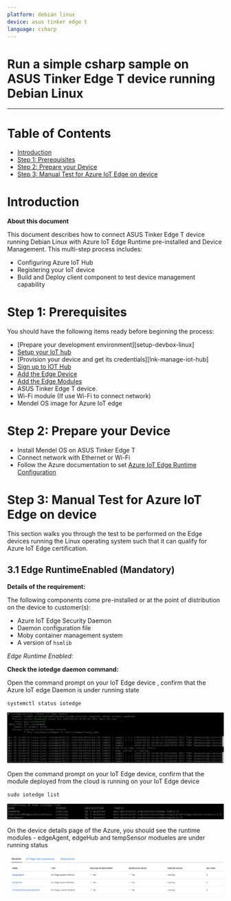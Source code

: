 ```yaml
---
platform: debian linux
device: asus tinker edge t
language: csharp
---
```


Run a simple csharp sample on ASUS Tinker Edge T device running Debian Linux
===
---

# Table of Contents

-   [Introduction](#Introduction)
-   [Step 1: Prerequisites](#Prerequisites)
-   [Step 2: Prepare your Device](#PrepareDevice)
-   [Step 3: Manual Test for Azure IoT Edge on device](#Manual)

<a name="Introduction"></a>
# Introduction

**About this document**

This document describes how to connect ASUS Tinker Edge T device running Debian Linux with Azure IoT Edge Runtime pre-installed and Device Management. This multi-step process includes:

-   Configuring Azure IoT Hub
-   Registering your IoT device
-   Build and Deploy client component to test device management capability 

<a name="Prerequisites"></a>
# Step 1: Prerequisites

You should have the following items ready before beginning the process:

-   [Prepare your development environment][setup-devbox-linux]
-   [Setup your IoT hub](https://account.windowsazure.com/signup?offer=ms-azr-0044p)
-   [Provision your device and get its credentials][lnk-manage-iot-hub]
-   [Sign up to IOT Hub](https://account.windowsazure.com/signup?offer=ms-azr-0044p)
-   [Add the Edge Device](https://docs.microsoft.com/en-us/azure/iot-edge/quickstart-linux)
-   [Add the Edge Modules](https://docs.microsoft.com/en-us/azure/iot-edge/quickstart-linux#deploy-a-module)
-   ASUS Tinker Edge T device.
-   Wi-Fi module (If use Wi-Fi to connect network)
-   Mendel OS image for Azure IoT edge

<a name="PrepareDevice"></a>
# Step 2: Prepare your Device

-   Install Mendel OS on ASUS Tinker Edge T
-   Connect network with Ethernet or Wi-Fi
-   Follow the Azure documentation to set [Azure IoT Edge Runtime Configuration](https://docs.microsoft.com/en-us/azure/iot-edge/how-to-install-iot-edge-linux#configure-the-security-daemon)

<a name="Manual"></a>
# Step 3: Manual Test for Azure IoT Edge on device

This section walks you through the test to be performed on the Edge devices running the Linux operating system such that it can qualify for Azure IoT Edge certification.

<a name="Step-3-1-IoTEdgeRunTime"></a>
## 3.1 Edge RuntimeEnabled (Mandatory)

**Details of the requirement:**

The following components come pre-installed or at the point of distribution on the device to customer(s):

-   Azure IoT Edge Security Daemon
-   Daemon configuration file
-   Moby container management system
-   A version of `hsmlib` 

*Edge Runtime Enabled:*

**Check the iotedge daemon command:** 

Open the command prompt on your IoT Edge device , confirm that the Azure IoT edge Daemon is under running state

    systemctl status iotedge

 ![](./media/edge-debian-linux-tinker-edge-t-csharp/1_status.png)

Open the command prompt on your IoT Edge device, confirm that the module deployed from the cloud is running on your IoT Edge device

    sudo iotedge list

 ![](./media/edge-debian-linux-tinker-edge-t-csharp/2_list.png) 

On the device details page of the Azure, you should see the runtime modules - edgeAgent, edgeHub and tempSensor modueles are under running status

 ![](./media/edge-debian-linux-tinker-edge-t-csharp/3_module.png)